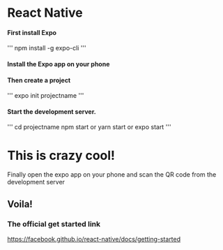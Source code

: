 # React Native 

#### First install Expo
'''
npm install -g expo-cli
'''
#### Install the Expo app on your phone


#### Then create a project
'''
expo init projectname
'''
#### Start the development server.
'''
cd projectname
npm start or yarn start or expo start
'''

# This is crazy cool!

Finally open the expo app on your phone and scan the QR code from the 
development server 

## Voila!

### The official get started link
https://facebook.github.io/react-native/docs/getting-started
